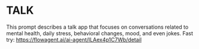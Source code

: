 # TALK
This prompt describes a talk app that focuses on conversations related to mental health, daily stress, behavioral changes, mood, and even jokes.
Fast try: https://flowagent.ai/ai-agent/ILAex4p1C7Wb/detail
